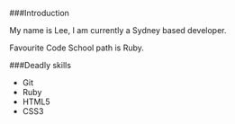 ###Introduction

My name is Lee, I am currently a Sydney based developer.

Favourite Code School path is Ruby.

###Deadly skills
* Git
* Ruby
* HTML5
* CSS3
